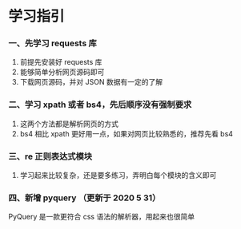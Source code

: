 # 学习指引
### 一、先学习 requests 库
1. 前提先安装好 requests 库
2. 能够简单分析网页源码即可
3. 下载网页源码，并对 JSON 数据有一定的了解


### 二、学习 xpath 或者 bs4，先后顺序没有强制要求
1. 这两个方法都是解析网页的方式
2. bs4 相比 xpath 更好用一点，如果对网页比较熟悉的，推荐先看 bs4

### 三、re 正则表达式模块
1. 学习起来比较复杂，还是要多练习，弄明白每个模块的含义即可

### 四、新增 pyquery （更新于 2020 5 31）
PyQuery 是一款更符合 css 语法的解析器，用起来也很简单